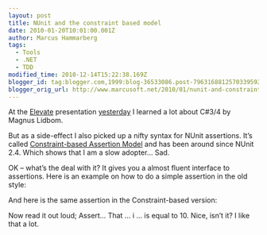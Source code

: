 ```yaml
---
layout: post
title: NUnit and the constraint based model
date: 2010-01-20T10:01:00.001Z
author: Marcus Hammarberg
tags:
  - Tools
  - .NET
  - TDD
modified_time: 2010-12-14T15:22:38.169Z
blogger_id: tag:blogger.com,1999:blog-36533086.post-7963168812570339592
blogger_orig_url: http://www.marcusoft.net/2010/01/nunit-and-constraint-based-model.html
---
```




At the
<a href="http://blog.avegagroup.se/elevate/" target="_blank">Elevate</a>
presentation <a
href="http://blog.avegagroup.se/Elevate/archive/2010/01/19/c-3.0-och-4.0-solid-och-den-funktionella-revolutionen.aspx"
target="_blank">yesterday</a> I learned a lot about C#3/4 by Magnus
Lidbom.

But as a side-effect I also picked up a nifty syntax for NUnit
assertions. It’s called
<a href="http://www.nunit.org/index.php?p=constraintModel&amp;r=2.5.3"
target="_blank">Constraint-based Assertion Model</a> and has been around
since NUnit 2.4. Which shows that I am a slow adopter… Sad.

OK – what’s the deal with it? It gives you a almost fluent interface to
assertions. Here is an example on how to do a simple assertion in the
old style:

And here is the same assertion in the Constraint-based version:

Now read it out loud; Assert… That … i … is equal to 10. Nice, isn’t it?
I like that a lot.
